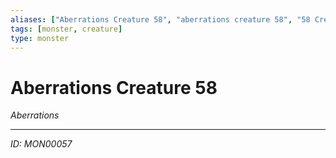```yaml
---
aliases: ["Aberrations Creature 58", "aberrations creature 58", "58 Creature Aberrations"]
tags: [monster, creature]
type: monster
---
```


# Aberrations Creature 58

*Aberrations*

---
*ID: MON00057*